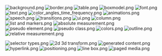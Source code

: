 <p><img alt="                  background.png" src="Языки/CSS/images/background.png" />
<img alt="                      border.png" src="Языки/CSS/images/border.png" />
<img alt="                       table.png" src="Языки/CSS/images/table.png" />
<img alt="                    boxmodel.png" src="Языки/CSS/images/boxmodel.png" />
<img alt="                        font.png" src="Языки/CSS/images/font.png" />
<img alt="                        text.png" src="Языки/CSS/images/text.png" />
<img alt=" color_angles_time_frequency.png" src="Языки/CSS/images/color_angles_time_frequency.png" />
<img alt="                  animations.png" src="Языки/CSS/images/animations.png" />
<img alt="                      speech.png" src="Языки/CSS/images/speech.png" />
<img alt="                 transitions.png" src="Языки/CSS/images/transitions.png" />
<img alt="                          ui.png" src="Языки/CSS/images/ui.png" />
<img alt="                      column.png" src="Языки/CSS/images/column.png" />
<img alt="            list and markers.png" src="Языки/CSS/images/list and markers.png" />
<img alt="        absolute measurement.png" src="Языки/CSS/images/absolute measurement.png" />
<img alt="              pseudo element.png" src="Языки/CSS/images/pseudo element.png" />
<img alt="                pseudo class.png" src="Языки/CSS/images/pseudo class.png" />
<img alt="                      colors.png" src="Языки/CSS/images/colors.png" />
<img alt="                     outline.png" src="Языки/CSS/images/outline.png" />
<img alt="        relative measurement.png" src="Языки/CSS/images/relative measurement.png" /></p>
<p><img alt="              selector types.png" src="Языки/CSS/images/selector types.png" />
<img alt="             2d 3d transform.png" src="Языки/CSS/images/2d 3d transform.png" />
<img alt="           generated content.png" src="Языки/CSS/images/generated content.png" />
<img alt="                   hyperlink.png" src="Языки/CSS/images/hyperlink.png" />
<img alt="                 positioning.png" src="Языки/CSS/images/positioning.png" />
<img alt="                    line box.png" src="Языки/CSS/images/line box.png" />
<img alt="                 paged media.png" src="Языки/CSS/images/paged media.png" /></p>